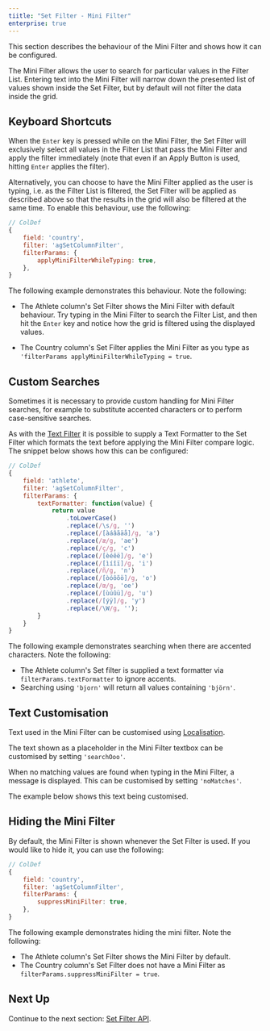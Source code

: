 ```yaml
---
tiitle: "Set Filter - Mini Filter"
enterprise: true
---
```


This section describes the behaviour of the Mini Filter and shows how it can be configured.

The Mini Filter allows the user to search for particular values in the Filter List. Entering text into the Mini Filter will narrow down the presented list of values shown inside the Set Filter, but by default will not filter the data inside the grid.

<image-caption src="filter-set-mini-filter/resources/mini-filter.gif" alt="Mini Filter" width="45rem" centered="true"></image-caption>

## Keyboard Shortcuts

When the `Enter` key is pressed while on the Mini Filter, the Set Filter will exclusively select all values in the Filter List that pass the Mini Filter and apply the filter immediately (note that even if an Apply Button is used, hitting `Enter` applies the filter).

Alternatively, you can choose to have the Mini Filter applied as the user is typing, i.e. as the Filter List is filtered, the Set Filter will be applied as described above so that the results in the grid will also be filtered at the same time. To enable this behaviour, use the following:

```js
// ColDef
{
    field: 'country',
    filter: 'agSetColumnFilter',
    filterParams: {
        applyMiniFilterWhileTyping: true,
    },
}
```

The following example demonstrates this behaviour. Note the following:

- The Athlete column's Set Filter shows the Mini Filter with default behaviour. Try typing in the Mini Filter to search the Filter List, and then hit the `Enter` key and notice how the grid is filtered using the displayed values.

- The Country column's Set Filter applies the Mini Filter as you type as `'filterParams applyMiniFilterWhileTyping = true`.

<grid-example title='Mini Filter Keyboard Shortcuts' name='mini-filter-keyboard-shortcuts' type='generated' options='{ "enterprise": true, "exampleHeight": 565, "modules": ["clientside", "setfilter", "menu"] }'></grid-example>

## Custom Searches

Sometimes it is necessary to provide custom handling for Mini Filter searches, for example to substitute accented characters or to perform case-sensitive searches.

As with the [Text Filter](../filter-text/#text-formatter) it is possible to supply a Text Formatter to the Set Filter which formats the text before applying the Mini Filter compare logic. The snippet below shows how this can be configured:

```js
// ColDef
{
    field: 'athlete',
    filter: 'agSetColumnFilter',
    filterParams: {
        textFormatter: function(value) {
            return value
                .toLowerCase()
                .replace(/\s/g, '')
                .replace(/[àáâãäå]/g, 'a')
                .replace(/æ/g, 'ae')
                .replace(/ç/g, 'c')
                .replace(/[èéêë]/g, 'e')
                .replace(/[ìíîï]/g, 'i')
                .replace(/ñ/g, 'n')
                .replace(/[òóôõö]/g, 'o')
                .replace(/œ/g, 'oe')
                .replace(/[ùúûü]/g, 'u')
                .replace(/[ýÿ]/g, 'y')
                .replace(/\W/g, '');
        }
    }
}
```

The following example demonstrates searching when there are accented characters. Note the following:


- The Athlete column's Set filter is supplied a text formatter via `filterParams.textFormatter` to ignore accents.
- Searching using `'bjorn'` will return all values containing `'björn'`.

<grid-example title='Mini Filter Text Formatter' name='mini-filter-text-formatter' type='generated' options='{ "enterprise": true, "exampleHeight": 565, "modules": ["clientside", "setfilter", "menu", "columnpanel"] }'></grid-example>

## Text Customisation

Text used in the Mini Filter can be customised using [Localisation](../localisation/).

The text shown as a placeholder in the Mini Filter textbox can be customised by setting `'searchOoo'`.

When no matching values are found when typing in the Mini Filter, a message is displayed. This can be customised by setting `'noMatches'`.

The example below shows this text being customised.

<grid-example title='Text Customisation' name='text-customisation' type='generated' options='{ "enterprise": true, "modules": ["clientside", "setfilter", "menu"] }'></grid-example>

## Hiding the Mini Filter

By default, the Mini Filter is shown whenever the Set Filter is used. If you would like to hide it, you can use the following:

```js
// ColDef
{
    field: 'country',
    filter: 'agSetColumnFilter',
    filterParams: {
        suppressMiniFilter: true,
    },
}
```

The following example demonstrates hiding the mini filter. Note the following:

- The Athlete column's Set Filter shows the Mini Filter by default.
- The Country column's Set Filter does not have a Mini Filter as `filterParams.suppressMiniFilter = true`.
</ul>

<grid-example title='Hiding the Mini Filter' name='mini-filter-hiding' type='generated' options='{ "enterprise": true, "exampleHeight": 565, "modules": ["clientside", "setfilter", "menu"] }'></grid-example>

## Next Up

Continue to the next section: [Set Filter API](../filter-set-api).

